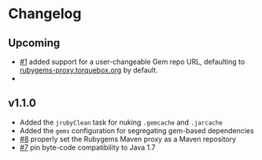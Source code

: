 # Changelog


## Upcoming

 * [#1](https://github.com/rtyler/jruby-gradle-plugin/issues/1) added support
   for a user-changeable Gem repo URL, defaulting to
   [rubygems-proxy.torquebox.org](http://rubygems-proxy.torquebox.org) by
   default.
 * 


## v1.1.0

 * Added the `jrubyClean` task for nuking `.gemcache` and `.jarcache`
 * Added the `gems` configuration for segregating gem-based dependencies
 * [#8](https://github.com/rtyler/jruby-gradle-plugin/issues/8) properly set
   the Rubygems Maven proxy as a Maven repository
 * [#7](https://github.com/rtyler/jruby-gradle-plugin/issues/7) pin byte-code
   compatibility to Java 1.7
